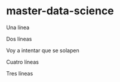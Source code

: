 # master-data-science
Una línea

Dos líneas

Voy a intentar que se solapen

Cuatro líneas

Tres líneas
